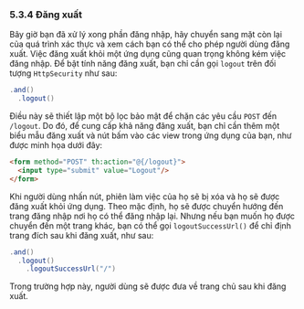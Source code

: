 ### 5.3.4 Đăng xuất

Bây giờ bạn đã xử lý xong phần đăng nhập, hãy chuyển sang mặt còn lại của quá trình xác thực và xem cách bạn có thể cho phép người dùng đăng xuất. Việc đăng xuất khỏi một ứng dụng cũng quan trọng không kém việc đăng nhập. Để bật tính năng đăng xuất, bạn chỉ cần gọi `logout` trên đối tượng `HttpSecurity` như sau:

```java
.and()
  .logout()
```

Điều này sẽ thiết lập một bộ lọc bảo mật để chặn các yêu cầu `POST` đến `/logout`. Do đó, để cung cấp khả năng đăng xuất, bạn chỉ cần thêm một biểu mẫu đăng xuất và nút bấm vào các view trong ứng dụng của bạn, như được minh họa dưới đây:

```html
<form method="POST" th:action="@{/logout}">
  <input type="submit" value="Logout"/>
</form>
```

Khi người dùng nhấn nút, phiên làm việc của họ sẽ bị xóa và họ sẽ được đăng xuất khỏi ứng dụng. Theo mặc định, họ sẽ được chuyển hướng đến trang đăng nhập nơi họ có thể đăng nhập lại. Nhưng nếu bạn muốn họ được chuyển đến một trang khác, bạn có thể gọi `logoutSuccessUrl()` để chỉ định trang đích sau khi đăng xuất, như sau:

```java
.and()
  .logout()
    .logoutSuccessUrl("/")
```

Trong trường hợp này, người dùng sẽ được đưa về trang chủ sau khi đăng xuất.
